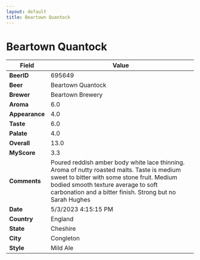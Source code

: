 ```yaml
---
layout: default
title: Beartown Quantock
---
```


# Beartown Quantock

| Field         | Value     |
|---------------|-----------|
| **BeerID** | 695649 |
| **Beer** | Beartown Quantock |
| **Brewer** | Beartown Brewery |
| **Aroma** | 6.0 |
| **Appearance** | 4.0 |
| **Taste** | 6.0 |
| **Palate** | 4.0 |
| **Overall** | 13.0 |
| **MyScore** | 3.3 |
| **Comments** | Poured reddish amber body white lace thinning. Aroma of nutty roasted malts. Taste is medium sweet to bitter with some stone fruit. Medium bodied smooth texture average to soft carbonation and a bitter finish. Strong but no Sarah Hughes |
| **Date** | 5/3/2023 4:15:15 PM |
| **Country** | England |
| **State** | Cheshire |
| **City** | Congleton |
| **Style** | Mild Ale |
